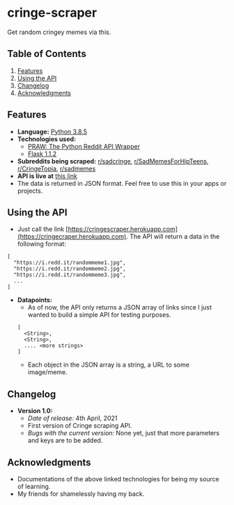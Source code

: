# cringe-scraper
Get random cringey memes via this.

## Table of Contents
<!-- TABLE OF CONTENTS -->
  <ol>
    <li>
      <a href="#features">Features</a>
    </li>
    <li>
      <a href="#using-the-api">Using the API</a>
    </li>
    <li>
      <a href="#changelog">Changelog</a>
    </li>
    <!-- TODO
    <li>
      <a href="#contributors">Contributors</a>
    </li>
  -->
    <li>
      <a href="#acknowledgments">Acknowledgments</a>
    </li>
  </ol>

## Features
- **Language:** [Python 3.8.5](https://docs.python.org/3.8/)
- **Technologies used:**
  - [PRAW: The Python Reddit API Wrapper](https://pypi.org/project/praw/)
  - [Flask 1.1.2](https://flask.palletsprojects.com/en/1.1.x/)
- **Subreddits being scraped:** [r/sadcringe](https://reddit.com/r/sadcringe), [r/SadMemesForHipTeens](https://reddit.com/r/SadMemesForHipTeens), [r/CringeTopia](https://reddit.com/r/CringeTopia), [r/sadmemes](https://reddit.com/r/sadmemes)
- **API is live at** [this link](https://cringescraper.herokuapp.com)
- The data is returned in JSON format. Feel free to use this in your apps or projects.

## Using the API
- Just call the link [https://cringescraper.herokuapp.com](https://cringecraper.herokuapp.com). The API will return a data in the following format:
```
[
  "https://i.redd.it/randommeme1.jpg",
  "https://i.redd.it/randommeme2.jpg",
  "https://i.redd.it/randommeme3.jpg",
  ...
]
```
- **Datapoints:**
  - As of now, the API only returns a JSON array of links since I just wanted to build a simple API for testing purposes.
  ```
  [
    <String>,
    <String>,
    .... <more strings>
  ]
  ```
  - Each object in the JSON array is a string, a URL to some image/meme.

## Changelog
- **Version 1.0:**
  - *Date of release:* 4th April, 2021
  - First version of Cringe scraping API.
  - *Bugs with the current version:* None yet, just that more parameters and keys are to be added.

<!-- TODO
## Build your own API using this source code
-->

## Acknowledgments
- Documentations of the above linked technologies for being my source of learning.
- My friends for shamelessly having my back.
